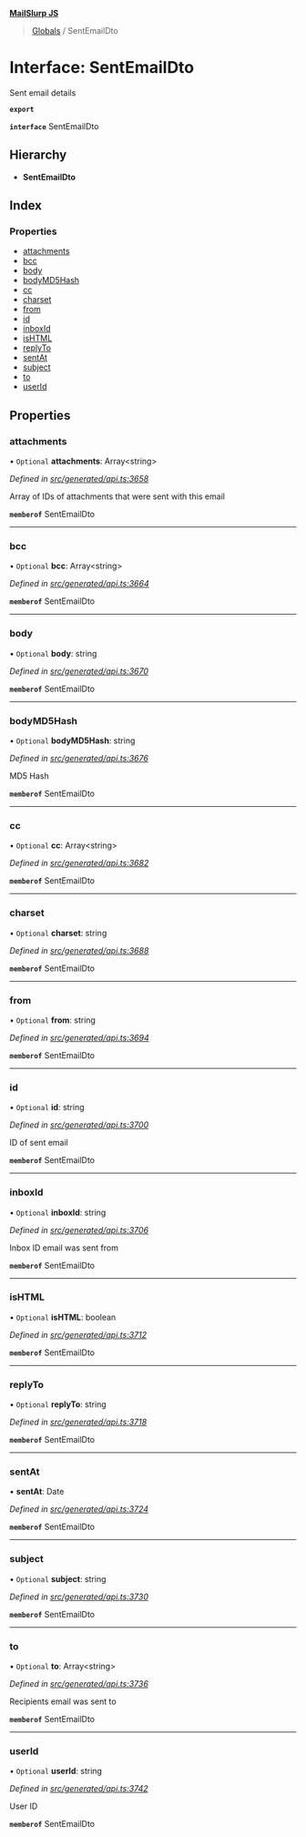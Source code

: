 **[MailSlurp JS](../README.md)**

> [Globals](../README.md) / SentEmailDto

# Interface: SentEmailDto

Sent email details

**`export`** 

**`interface`** SentEmailDto

## Hierarchy

* **SentEmailDto**

## Index

### Properties

* [attachments](sentemaildto.md#attachments)
* [bcc](sentemaildto.md#bcc)
* [body](sentemaildto.md#body)
* [bodyMD5Hash](sentemaildto.md#bodymd5hash)
* [cc](sentemaildto.md#cc)
* [charset](sentemaildto.md#charset)
* [from](sentemaildto.md#from)
* [id](sentemaildto.md#id)
* [inboxId](sentemaildto.md#inboxid)
* [isHTML](sentemaildto.md#ishtml)
* [replyTo](sentemaildto.md#replyto)
* [sentAt](sentemaildto.md#sentat)
* [subject](sentemaildto.md#subject)
* [to](sentemaildto.md#to)
* [userId](sentemaildto.md#userid)

## Properties

### attachments

• `Optional` **attachments**: Array\<string>

*Defined in [src/generated/api.ts:3658](https://github.com/mailslurp/mailslurp-client/blob/fb74c9f/src/generated/api.ts#L3658)*

Array of IDs of attachments that were sent with this email

**`memberof`** SentEmailDto

___

### bcc

• `Optional` **bcc**: Array\<string>

*Defined in [src/generated/api.ts:3664](https://github.com/mailslurp/mailslurp-client/blob/fb74c9f/src/generated/api.ts#L3664)*

**`memberof`** SentEmailDto

___

### body

• `Optional` **body**: string

*Defined in [src/generated/api.ts:3670](https://github.com/mailslurp/mailslurp-client/blob/fb74c9f/src/generated/api.ts#L3670)*

**`memberof`** SentEmailDto

___

### bodyMD5Hash

• `Optional` **bodyMD5Hash**: string

*Defined in [src/generated/api.ts:3676](https://github.com/mailslurp/mailslurp-client/blob/fb74c9f/src/generated/api.ts#L3676)*

MD5 Hash

**`memberof`** SentEmailDto

___

### cc

• `Optional` **cc**: Array\<string>

*Defined in [src/generated/api.ts:3682](https://github.com/mailslurp/mailslurp-client/blob/fb74c9f/src/generated/api.ts#L3682)*

**`memberof`** SentEmailDto

___

### charset

• `Optional` **charset**: string

*Defined in [src/generated/api.ts:3688](https://github.com/mailslurp/mailslurp-client/blob/fb74c9f/src/generated/api.ts#L3688)*

**`memberof`** SentEmailDto

___

### from

• `Optional` **from**: string

*Defined in [src/generated/api.ts:3694](https://github.com/mailslurp/mailslurp-client/blob/fb74c9f/src/generated/api.ts#L3694)*

**`memberof`** SentEmailDto

___

### id

• `Optional` **id**: string

*Defined in [src/generated/api.ts:3700](https://github.com/mailslurp/mailslurp-client/blob/fb74c9f/src/generated/api.ts#L3700)*

ID of sent email

**`memberof`** SentEmailDto

___

### inboxId

• `Optional` **inboxId**: string

*Defined in [src/generated/api.ts:3706](https://github.com/mailslurp/mailslurp-client/blob/fb74c9f/src/generated/api.ts#L3706)*

Inbox ID email was sent from

**`memberof`** SentEmailDto

___

### isHTML

• `Optional` **isHTML**: boolean

*Defined in [src/generated/api.ts:3712](https://github.com/mailslurp/mailslurp-client/blob/fb74c9f/src/generated/api.ts#L3712)*

**`memberof`** SentEmailDto

___

### replyTo

• `Optional` **replyTo**: string

*Defined in [src/generated/api.ts:3718](https://github.com/mailslurp/mailslurp-client/blob/fb74c9f/src/generated/api.ts#L3718)*

**`memberof`** SentEmailDto

___

### sentAt

•  **sentAt**: Date

*Defined in [src/generated/api.ts:3724](https://github.com/mailslurp/mailslurp-client/blob/fb74c9f/src/generated/api.ts#L3724)*

**`memberof`** SentEmailDto

___

### subject

• `Optional` **subject**: string

*Defined in [src/generated/api.ts:3730](https://github.com/mailslurp/mailslurp-client/blob/fb74c9f/src/generated/api.ts#L3730)*

**`memberof`** SentEmailDto

___

### to

• `Optional` **to**: Array\<string>

*Defined in [src/generated/api.ts:3736](https://github.com/mailslurp/mailslurp-client/blob/fb74c9f/src/generated/api.ts#L3736)*

Recipients email was sent to

**`memberof`** SentEmailDto

___

### userId

• `Optional` **userId**: string

*Defined in [src/generated/api.ts:3742](https://github.com/mailslurp/mailslurp-client/blob/fb74c9f/src/generated/api.ts#L3742)*

User ID

**`memberof`** SentEmailDto
